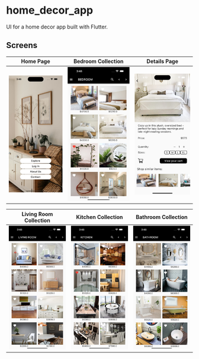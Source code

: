 # home_decor_app
UI for a home decor app built with Flutter.


## Screens 
| Home Page | Bedroom Collection |  Details Page |
:-------------:|:-------------:|:-------------:|
![](./readme_files/home_page.png) | ![](./readme_files/bedroom_collection.png) | ![](./readme_files/details_page.png) | 

| Living Room Collection |  Kitchen Collection |  Bathroom Collection |
|:-------------:|:-------------:|:-------------:|
![](./readme_files/living_room_collection.png) | ![](./readme_files/kitchen_collection.png) | ![](./readme_files/bathroom_collection.png) |
